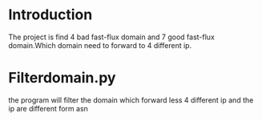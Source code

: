 Introduction
============
The project is find 4 bad fast-flux domain and 7 good fast-flux domain.Which domain need to forward to 4 different ip.



Filterdomain.py
===============
the program will filter the domain which forward less 4 different ip and the ip are different form asn
